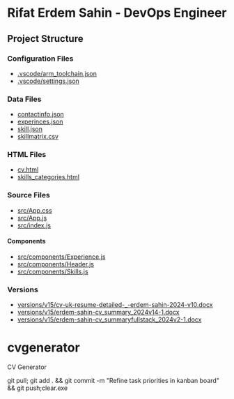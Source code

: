 
# Rifat Erdem Sahin - DevOps Engineer

## Project Structure

### Configuration Files
- [.vscode/arm_toolchain.json](.vscode/arm_toolchain.json)
- [.vscode/settings.json](.vscode/settings.json)

### Data Files
- [contactinfo.json](contactinfo.json)
- [experinces.json](experinces.json)
- [skill.json](skill.json)
- [skillmatrix.csv](skillmatrix.csv)

### HTML Files
- [cv.html](cv.html)
- [skills_categories.html](skills_categories.html)

### Source Files
- [src/App.css](src/App.css)
- [src/App.js](src/App.js)
- [src/index.js](src/index.js)

#### Components
- [src/components/Experience.js](src/components/Experience.js)
- [src/components/Header.js](src/components/Header.js)
- [src/components/Skills.js](src/components/Skills.js)

### Versions
- [versions/v15/cv-uk-resume-detailed-_-erdem-sahin-2024-v10.docx](versions/v15/cv-uk-resume-detailed-_-erdem-sahin-2024-v10.docx)
- [versions/v15/erdem-sahin-cv_summary_2024v14-1.docx](versions/v15/erdem-sahin-cv_summary_2024v14-1.docx)
- [versions/v15/erdem-sahin-cv_summaryfullstack_2024v2-1.docx](versions/v15/erdem-sahin-cv_summaryfullstack_2024v2-1.docx)


# cvgenerator
CV Generator 

git pull; git add . && git commit -m "Refine task priorities in kanban board" && git push;clear.exe 
